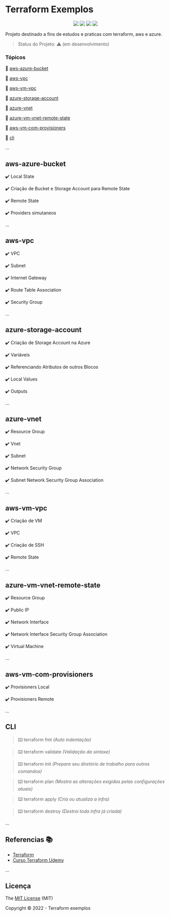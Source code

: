 <h1>Terraform Exemplos</h1> 

<p align="center">
  <img src="https://img.shields.io/static/v1?label=terraform&message=IaaS&color=blueviolet&style=for-the-badge&logo=Terraform"/>
  <img src="https://img.shields.io/static/v1?label=HCL&message=100%&color=lightgrey&style=for-the-badge&logo=HCL"/>  
  <img src="https://img.shields.io/static/v1?label=Provider&message=AWS&color=orange&style=for-the-badge&logo=Amazon"/>
  <img src="https://img.shields.io/static/v1?label=Provider&message=AZURE&color=blue&style=for-the-badge&logo=Microsoft"/>
</p>


<p align="justify">
  Projeto destinado a fins de estudos e praticas com terraform, aws e azure. 
</p>

> Status do Projeto: :warning: (em desenvolvimento)

### Tópicos 

:small_blue_diamond: [aws-azure-bucket](#aws-azure-bucket)

:small_blue_diamond: [aws-vpc](#aws-vpc)

:small_blue_diamond: [aws-vm-vpc](#aws-vm-vpc)

:small_blue_diamond: [azure-storage-account](#azure-storage-account)

:small_blue_diamond: [azure-vnet](#azure-vnet)

:small_blue_diamond: [azure-vm-vnet-remote-state](#azure-vm-vnet-remote-state)

:small_blue_diamond: [aws-vm-com-provisioners](#aws-vm-com-provisioners)

:small_blue_diamond: [cli](#cli)


... 


## aws-azure-bucket

:heavy_check_mark: Local State

:heavy_check_mark: Criação de Bucket e Storage Account para Remote State

:heavy_check_mark: Remote State

:heavy_check_mark: Providers simutaneos

... 

## aws-vpc

:heavy_check_mark: VPC

:heavy_check_mark: Subnet  

:heavy_check_mark: Internet Gateway  

:heavy_check_mark: Route Table Association

:heavy_check_mark: Security Group

... 

## azure-storage-account

:heavy_check_mark: Criação de Storage Account na Azure

:heavy_check_mark: Variáveis

:heavy_check_mark: Referenciando Atributos de outros Blocos 

:heavy_check_mark: Local Values

:heavy_check_mark: Outputs

... 

## azure-vnet

:heavy_check_mark: Resource Group

:heavy_check_mark: Vnet

:heavy_check_mark: Subnet 

:heavy_check_mark: Network Security Group

:heavy_check_mark: Subnet Network Security Group Association

... 

## aws-vm-vpc

:heavy_check_mark: Criação de VM

:heavy_check_mark: VPC

:heavy_check_mark: Criação de SSH 

:heavy_check_mark: Remote State

... 
## azure-vm-vnet-remote-state

:heavy_check_mark: Resource Group

:heavy_check_mark: Public IP

:heavy_check_mark: Network Interface 

:heavy_check_mark: Network Interface Security Group Association

:heavy_check_mark: Virtual Machine

... 

## aws-vm-com-provisioners

:heavy_check_mark: Provisioners Local

:heavy_check_mark: Provisioners Remote

... 

## CLI

>:keyboard: terraform fmt *(Auto indentação)*

>:keyboard: terraform validate *(Validação da sintaxe)*

>:keyboard: terraform init *(Prepara seu diretório de trabalho para outros comandos)*

>:keyboard: terraform plan *(Mostra as alterações exigidas pelas configurações atuais)*

>:keyboard: terraform apply *(Cria ou atualiza a infra)*

>:keyboard: terraform destroy *(Destroi toda infra já criada)*

...
## Referencias :books:

- [Terraform](https://www.terraform.io/)
- [Curso Terraform Udemy](https://www.udemy.com/course/terraform-do-basico-ao-avancado/)

...

## Licença 

The [MIT License]() (MIT)

Copyright :copyright: 2022 - Terraform exemplos